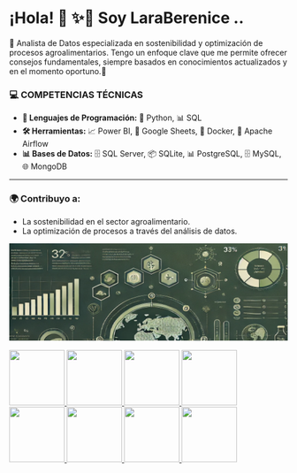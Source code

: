 # ¡Hola! 👋 ✨🔭 Soy LaraBerenice ..

🌱 Analista de Datos especializada en sostenibilidad y optimización de procesos agroalimentarios. Tengo un enfoque clave que me permite ofrecer consejos fundamentales, siempre basados en conocimientos actualizados y en el momento oportuno.🌱

### 💻 COMPETENCIAS TÉCNICAS
- **🔧 Lenguajes de Programación:** 🐍 Python, 📊 SQL
- **🛠 Herramientas:** 📈 Power BI, 📅 Google Sheets, 🐳 Docker, 🚀 Apache Airflow
- **📊 Bases de Datos:** 🗄️ SQL Server, 📦 SQLite, 📊 PostgreSQL, 🗄️ MySQL, 🌐 MongoDB

---

### 🌍 Contribuyo a:
- La sostenibilidad en el sector agroalimentario.
- La optimización de procesos a través del análisis de datos.

![Nueva Imagen](https://github.com/LaraBerenice/Repo_Imagenes/blob/main/xx.png)

<a href="git_hub">
    <img src="https://github.com/user-attachments/assets/70bb8b8e-b3ce-48a3-ae6f-5c4cb1db8434" style="width: 100px; height: 100px;">
</a>
<a href="ENLACE_Python">
    <img src="https://img.icons8.com/?size=100&id=13441&format=png&color=000000" style="width: 100px; height: 100px;">
</a>
<a href="ENLACE_POWER_BI">
    <img src="https://img.icons8.com/?size=100&id=qYfwpsRXEcpc&format=png&color=000000" style="width: 100px; height: 100px;">
</a>
<a href="ENLACE_GOOGLE_SHEETS">
    <img src="https://img.icons8.com/?size=100&id=30461&format=png&color=000000" style="width: 100px; height: 100px;">
</a>
<a href="ENLACE_DOCKER">
    <img src="https://img.icons8.com/?size=100&id=cdYUlRaag9G9&format=png&color=000000" style="width: 100px; height: 100px;">
</a>
<a href="ENLACE_APACHE_AIRFLOW">
    <img src="https://github.com/user-attachments/assets/8ff6532e-81c5-4abc-bb0a-dea8e6cf0c79" style="width: 100px; height: 100px;">
</a>
<a href="ENLACE_SQL_SERVER">
    <img src="https://img.icons8.com/?size=100&id=uOsDUfEtcu5S&format=png&color=000000" style="width: 100px; height: 100px;">
</a>
<a href="ENLACE_MONGODB">
    <img src="https://github.com/user-attachments/assets/404c6695-7ff9-421e-bf46-a3cb714f1521" style="width: 100px; height: 100px;">
</a>




